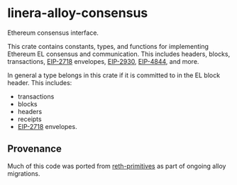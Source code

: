 # linera-alloy-consensus

Ethereum consensus interface.

This crate contains constants, types, and functions for implementing Ethereum
EL consensus and communication. This includes headers, blocks, transactions,
[EIP-2718] envelopes, [EIP-2930], [EIP-4844], and more.

In general a type belongs in this crate if it is committed to in the EL block
header. This includes:

- transactions
- blocks
- headers
- receipts
- [EIP-2718] envelopes.

[linera-alloy-network]: ../network
[EIP-2718]: https://eips.ethereum.org/EIPS/eip-2718
[EIP-2930]: https://eips.ethereum.org/EIPS/eip-2930
[EIP-4844]: https://eips.ethereum.org/EIPS/eip-4844

## Provenance

Much of this code was ported from [reth-primitives] as part of ongoing alloy
migrations.

[reth-primitives]: https://github.com/paradigmxyz/reth/tree/main/crates/primitives

